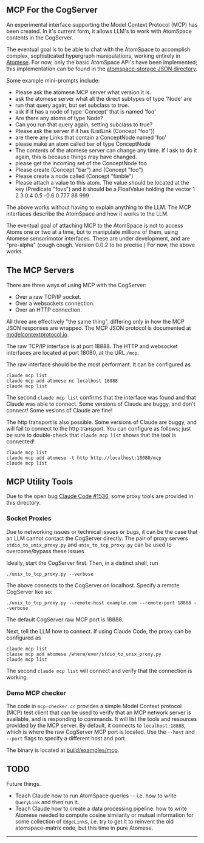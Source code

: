MCP For the CogServer
---------------------
An experimental interface supporting the Model Context Protocol (MCP)
has been created. In it's current form, it allows LLM's to work with
AtomSpace contents in the CogServer.

The eventual goal is to be able to chat with the AtomSpace to accomplish
complex, sophisticated hypergraph manipulations, working entirely in
[Atomese](https://wiki.opencog.org/w/Atomese). For now, only the basic
AtomSpace API's have been implemented; this implementation can be found
in the [atomspace-storage JSON
directory](https://github.com/opencog/atomspace-storage/tree/master/opencog/persist/json).

Some example mini-prompts include:
* Please ask the atomese MCP server what version it is.
* ask the atomese server what all the direct subtypes of type 'Node' are
* run that query again, but set subclass to true.
* ask if it has a node of type 'Concept' that is named 'foo'
* Are there any atoms of type Node?
* Can you run that query again, setting subclass to true?
* Please ask the server if it has (ListLink (Concept "foo"))
* are there any Links that contain a ConceptNode named 'foo'
* please make an atom called bar of type ConceptNode
* The contents of the atomese server can change any time. If I ask to do it
  again, this is because things may have changed.
* please get the incoming set of the ConceptNode foo
* Please create (Concept "bar") and (Concept "foo")
* Please create a node called (Concept "fimble")
* Please attach a value to this atom. The value should be located at
  the key (Predicate "fovs") and it should be a FloatValue holding the
  vector 1 2 3 0.4 0.5 -0.6 0.777 88 999

The above works without having to explain anything to the LLM. The MCP
interfaces describe the AtomSpace and how it works to the LLM.

The eventual goal of attaching MCP to the AtomSpace is not to access
Atoms one or two at a time, but to manipulate millions of them, using
Atomese sensorimotor interfaces. These are under development, and are
"pre-alpha" (cough cough. Version 0.0.2 to be precise.) For now, the
above works.

The MCP Servers
---------------
There are three ways of using MCP with the CogServer:
* Over a raw TCP/IP socket.
* Over a websockets connection.
* Over an HTTP connection.

All three are effectively "the same thing", differing only in how the
MCP JSON responses are wrapped. The MCP JSON protocol is documented at
[modelcontextprotocol.io](https://modelcontextprotocol.io/).

The raw TCP/IP interface is at port 18888.  The HTTP and websocket
interfaces are located at port 18080, at the URL `/mcp`.

The raw interface should be the most performant. It can be configured as
```
claude mcp list
claude mcp add atomese nc localhost 18888
claude mcp list
```
The second `claude mcp list` confirms that the interface was found and
that Claude was able to connect. Some versions of Claude are buggy, and
don't connect! Some vesions of Claude are fine!

The http transport is also possible. Some versions of Claude are buggy,
and will fail to connect to the http transport. You can configure as
follows; just be sure to double-check that `claude mcp list` shows that
the tool is connected!
```
claude mcp list
claude mcp add atomese -t http http://localhost:18080/mcp
claude mcp list
```


MCP Utility Tools
-----------------
Due to the open bug
[Claude Code #1536](https://github.com/anthropics/claude-code/issues/1536),
some proxy tools are provided in this directory.

### Socket Proxies
Due to networking issues or technical issues or bugs, it can be the case
that an LLM cannot contact the CogServer directly. The pair of proxy
servers `stdio_to_unix_proxy.py` and `unix_to_tcp_proxy.py` can be used
to overcome/bypass these issues.

Ideally, start the CogServer first.  Then, in a distinct shell, run
```
./unix_to_tcp_proxy.py --verbose
```
The above connects to the CogServer on localhost. Specify a remote
CogServer like so:
```
./unix_to_tcp_proxy.py --remote-host example.com --remote-port 18888 --verbose
```
The default CogServer raw MCP port is 18888.

Next, tell the LLM how to connect.  If using Claude Code, the proxy
can be configured as
```
claude mcp list
clause mcp add atomese /where/ever/stdio_to_unix_proxy.py
claude mcp list
```

The second `claude mcp list` will connect and verify that the connection
is working.

### Demo MCP checker
The code in `mcp-checker.cc` provides a simple Model Context protocol
(MCP) test client that can be used to verify that an MCP network server
is available, and is responding to commands.  It will list the tools
and resources provided by the MCP server. By default, it connects to
`localhost:18888`, which is where the raw CogServer MCP port is located.
Use the `--host` and `--port` flags to specify a different host and
port.

The binary is located at [build/examples/mcp](../../build/examples/mcp).

TODO
----
Future things.
* Teach Claude how to run AtomSpace queries -- i.e. how to write
  `QueryLink` and then run it.
* Teach Claude how to create a data processing pipeline: how to write
  Atomese needed to compute cosine similarity or mutual information
  for some collection of `EdgeLink`s, i.e. try to get it to reinvent
  the old atomspace-matrix code, but this time in pure Atomese.

-----
